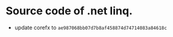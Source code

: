 <!--自述文件-->

# Source code of .net linq.

- update corefx to `ae987068bb07d7b8af458874d74714083a84618c`
